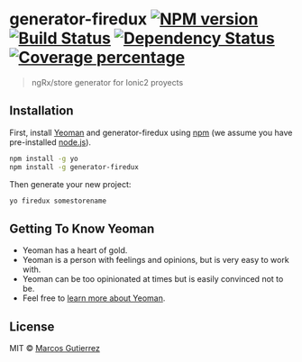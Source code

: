 # generator-firedux [![NPM version][npm-image]][npm-url] [![Build Status][travis-image]][travis-url] [![Dependency Status][daviddm-image]][daviddm-url] [![Coverage percentage][coveralls-image]][coveralls-url]
> ngRx/store generator for Ionic2 proyects

## Installation

First, install [Yeoman](http://yeoman.io) and generator-firedux using [npm](https://www.npmjs.com/) (we assume you have pre-installed [node.js](https://nodejs.org/)).

```bash
npm install -g yo
npm install -g generator-firedux
```

Then generate your new project:

```bash
yo firedux somestorename
```

## Getting To Know Yeoman

 * Yeoman has a heart of gold.
 * Yeoman is a person with feelings and opinions, but is very easy to work with.
 * Yeoman can be too opinionated at times but is easily convinced not to be.
 * Feel free to [learn more about Yeoman](http://yeoman.io/).

## License

MIT © [Marcos Gutierrez](http://pixxel.com.ar)


[npm-image]: https://badge.fury.io/js/generator-firedux.svg
[npm-url]: https://npmjs.org/package/generator-firedux
[travis-image]: https://travis-ci.org/gmarcos87/generator-firedux.svg?branch=master
[travis-url]: https://travis-ci.org/gmarcos87/generator-firedux
[daviddm-image]: https://david-dm.org/gmarcos87/generator-firedux.svg?theme=shields.io
[daviddm-url]: https://david-dm.org/gmarcos87/generator-firedux
[coveralls-image]: https://coveralls.io/repos/gmarcos87/generator-firedux/badge.svg
[coveralls-url]: https://coveralls.io/r/gmarcos87/generator-firedux
